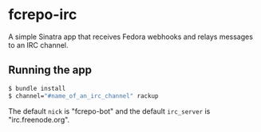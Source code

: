 fcrepo-irc
======================================

A simple Sinatra app that receives Fedora webhooks and relays messages to an IRC channel.

## Running the app

```bash
$ bundle install
$ channel="#name_of_an_irc_channel" rackup
```

The default `nick` is "fcrepo-bot" and the default `irc_server` is "irc.freenode.org".
